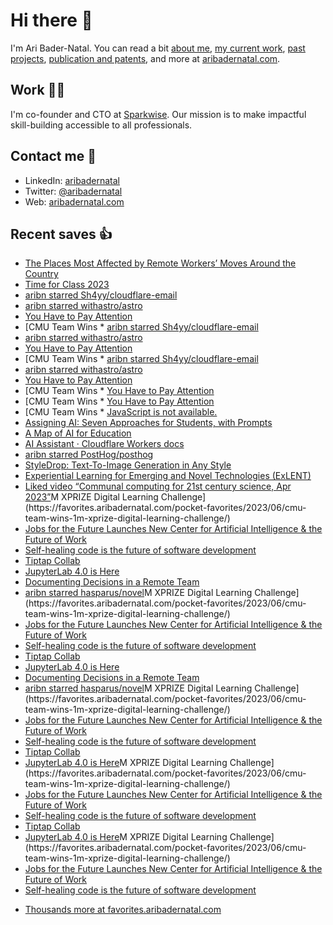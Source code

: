 # Hi there  👋

I'm Ari Bader-Natal. You can read a bit [about me](https://aribadernatal.com), [my current work](https://aribadernatal.com/projects/Sparkwise/), [past projects](https://aribadernatal.com/projects/), [publication and patents](https://aribadernatal.com/publications), and more at [aribadernatal.com](https://aribadernatal.com).

## Work  👨‍💻

I'm co-founder and CTO at [Sparkwise](https://sparkwise.co). Our mission is to make impactful skill-building accessible to all professionals.

## Contact me  💬 

- LinkedIn: [aribadernatal](https://linkedin.com/in/aribadernatal)
- Twitter: [@aribadernatal](https://twitter.com/aribadernatal)
- Web: [aribadernatal.com](https://aribadernatal.com)

## Recent saves  👍

<!--START_SECTION:feed-->
* [The Places Most Affected by Remote Workers’ Moves Around the Country](https:&#x2F;&#x2F;favorites.aribadernatal.com&#x2F;pocket-favorites&#x2F;2023&#x2F;06&#x2F;the-places-most-affected-by-remote-workers-moves-around-the-country&#x2F;)
* [Time for Class 2023](https:&#x2F;&#x2F;favorites.aribadernatal.com&#x2F;pocket-favorites&#x2F;2023&#x2F;06&#x2F;time-for-class-2023&#x2F;)
* [aribn starred Sh4yy&#x2F;cloudflare-email](https:&#x2F;&#x2F;favorites.aribadernatal.com&#x2F;github-favorites&#x2F;2023&#x2F;06&#x2F;aribn-starred-sh4yy-cloudflare-email&#x2F;)
* [aribn starred withastro&#x2F;astro](https:&#x2F;&#x2F;favorites.aribadernatal.com&#x2F;github-favorites&#x2F;2023&#x2F;06&#x2F;aribn-starred-withastro-astro&#x2F;)
* [You Have to Pay Attention](https:&#x2F;&#x2F;favorites.aribadernatal.com&#x2F;pocket-favorites&#x2F;2023&#x2F;06&#x2F;you-have-to-pay-attention&#x2F;)
* [CMU Team Wins * [aribn starred Sh4yy&#x2F;cloudflare-email](https:&#x2F;&#x2F;favorites.aribadernatal.com&#x2F;github-favorites&#x2F;2023&#x2F;06&#x2F;aribn-starred-sh4yy-cloudflare-email&#x2F;)
* [aribn starred withastro&#x2F;astro](https:&#x2F;&#x2F;favorites.aribadernatal.com&#x2F;github-favorites&#x2F;2023&#x2F;06&#x2F;aribn-starred-withastro-astro&#x2F;)
* [You Have to Pay Attention](https:&#x2F;&#x2F;favorites.aribadernatal.com&#x2F;pocket-favorites&#x2F;2023&#x2F;06&#x2F;you-have-to-pay-attention&#x2F;)
* [CMU Team Wins * [aribn starred Sh4yy&#x2F;cloudflare-email](https:&#x2F;&#x2F;favorites.aribadernatal.com&#x2F;github-favorites&#x2F;2023&#x2F;06&#x2F;aribn-starred-sh4yy-cloudflare-email&#x2F;)
* [aribn starred withastro&#x2F;astro](https:&#x2F;&#x2F;favorites.aribadernatal.com&#x2F;github-favorites&#x2F;2023&#x2F;06&#x2F;aribn-starred-withastro-astro&#x2F;)
* [You Have to Pay Attention](https:&#x2F;&#x2F;favorites.aribadernatal.com&#x2F;pocket-favorites&#x2F;2023&#x2F;06&#x2F;you-have-to-pay-attention&#x2F;)
* [CMU Team Wins * [You Have to Pay Attention](https:&#x2F;&#x2F;favorites.aribadernatal.com&#x2F;pocket-favorites&#x2F;2023&#x2F;06&#x2F;you-have-to-pay-attention&#x2F;)
* [CMU Team Wins * [You Have to Pay Attention](https:&#x2F;&#x2F;favorites.aribadernatal.com&#x2F;pocket-favorites&#x2F;2023&#x2F;06&#x2F;you-have-to-pay-attention&#x2F;)
* [CMU Team Wins * [JavaScript is not available.](https:&#x2F;&#x2F;favorites.aribadernatal.com&#x2F;pocket-favorites&#x2F;2023&#x2F;06&#x2F;javascript-is-not-available&#x2F;)
* [Assigning AI: Seven Approaches for Students, with Prompts](https:&#x2F;&#x2F;favorites.aribadernatal.com&#x2F;pocket-favorites&#x2F;2023&#x2F;06&#x2F;assigning-ai-seven-approaches-for-students-with-prompts&#x2F;)
* [A Map of AI for Education](https:&#x2F;&#x2F;favorites.aribadernatal.com&#x2F;pocket-favorites&#x2F;2023&#x2F;06&#x2F;a-map-of-ai-for-education&#x2F;)
* [AI Assistant · Cloudflare Workers docs](https:&#x2F;&#x2F;favorites.aribadernatal.com&#x2F;pocket-favorites&#x2F;2023&#x2F;06&#x2F;ai-assistant-%c2%b7-cloudflare-workers-docs&#x2F;)
* [aribn starred PostHog&#x2F;posthog](https:&#x2F;&#x2F;favorites.aribadernatal.com&#x2F;github-favorites&#x2F;2023&#x2F;06&#x2F;aribn-starred-posthog-posthog&#x2F;)
* [StyleDrop: Text-To-Image Generation in Any Style](https:&#x2F;&#x2F;favorites.aribadernatal.com&#x2F;pocket-favorites&#x2F;2023&#x2F;06&#x2F;styledrop-text-to-image-generation-in-any-style&#x2F;)
* [Experiential Learning for Emerging and Novel Technologies (ExLENT)](https:&#x2F;&#x2F;favorites.aribadernatal.com&#x2F;pocket-favorites&#x2F;2023&#x2F;06&#x2F;experiential-learning-for-emerging-and-novel-technologies-exlent&#x2F;)
* [Liked video “Communal computing for 21st century science, Apr 2023”](https:&#x2F;&#x2F;favorites.aribadernatal.com&#x2F;likes-on-youtube&#x2F;2023&#x2F;06&#x2F;liked-video-communal-computing-for-21st-century-science-apr-2023&#x2F;)M XPRIZE Digital Learning Challenge](https:&#x2F;&#x2F;favorites.aribadernatal.com&#x2F;pocket-favorites&#x2F;2023&#x2F;06&#x2F;cmu-team-wins-1m-xprize-digital-learning-challenge&#x2F;)
* [Jobs for the Future Launches New Center for Artificial Intelligence &amp; the Future of Work](https:&#x2F;&#x2F;favorites.aribadernatal.com&#x2F;pocket-favorites&#x2F;2023&#x2F;06&#x2F;jobs-for-the-future-launches-new-center-for-artificial-intelligence-the-future-of-work&#x2F;)
* [Self-healing code is the future of software development](https:&#x2F;&#x2F;favorites.aribadernatal.com&#x2F;pocket-favorites&#x2F;2023&#x2F;06&#x2F;self-healing-code-is-the-future-of-software-development&#x2F;)
* [Tiptap Collab](https:&#x2F;&#x2F;favorites.aribadernatal.com&#x2F;pocket-favorites&#x2F;2023&#x2F;06&#x2F;tiptap-collab&#x2F;)
* [JupyterLab 4.0 is Here](https:&#x2F;&#x2F;favorites.aribadernatal.com&#x2F;pocket-favorites&#x2F;2023&#x2F;06&#x2F;jupyterlab-4-0-is-here&#x2F;)
* [Documenting Decisions in a Remote Team](https:&#x2F;&#x2F;favorites.aribadernatal.com&#x2F;pocket-favorites&#x2F;2023&#x2F;06&#x2F;documenting-decisions-in-a-remote-team&#x2F;)
* [aribn starred hasparus&#x2F;novel](https:&#x2F;&#x2F;favorites.aribadernatal.com&#x2F;github-favorites&#x2F;2023&#x2F;06&#x2F;aribn-starred-hasparus-novel&#x2F;)M XPRIZE Digital Learning Challenge](https:&#x2F;&#x2F;favorites.aribadernatal.com&#x2F;pocket-favorites&#x2F;2023&#x2F;06&#x2F;cmu-team-wins-1m-xprize-digital-learning-challenge&#x2F;)
* [Jobs for the Future Launches New Center for Artificial Intelligence &amp; the Future of Work](https:&#x2F;&#x2F;favorites.aribadernatal.com&#x2F;pocket-favorites&#x2F;2023&#x2F;06&#x2F;jobs-for-the-future-launches-new-center-for-artificial-intelligence-the-future-of-work&#x2F;)
* [Self-healing code is the future of software development](https:&#x2F;&#x2F;favorites.aribadernatal.com&#x2F;pocket-favorites&#x2F;2023&#x2F;06&#x2F;self-healing-code-is-the-future-of-software-development&#x2F;)
* [Tiptap Collab](https:&#x2F;&#x2F;favorites.aribadernatal.com&#x2F;pocket-favorites&#x2F;2023&#x2F;06&#x2F;tiptap-collab&#x2F;)
* [JupyterLab 4.0 is Here](https:&#x2F;&#x2F;favorites.aribadernatal.com&#x2F;pocket-favorites&#x2F;2023&#x2F;06&#x2F;jupyterlab-4-0-is-here&#x2F;)
* [Documenting Decisions in a Remote Team](https:&#x2F;&#x2F;favorites.aribadernatal.com&#x2F;pocket-favorites&#x2F;2023&#x2F;06&#x2F;documenting-decisions-in-a-remote-team&#x2F;)
* [aribn starred hasparus&#x2F;novel](https:&#x2F;&#x2F;favorites.aribadernatal.com&#x2F;github-favorites&#x2F;2023&#x2F;06&#x2F;aribn-starred-hasparus-novel&#x2F;)M XPRIZE Digital Learning Challenge](https:&#x2F;&#x2F;favorites.aribadernatal.com&#x2F;pocket-favorites&#x2F;2023&#x2F;06&#x2F;cmu-team-wins-1m-xprize-digital-learning-challenge&#x2F;)
* [Jobs for the Future Launches New Center for Artificial Intelligence &amp; the Future of Work](https:&#x2F;&#x2F;favorites.aribadernatal.com&#x2F;pocket-favorites&#x2F;2023&#x2F;06&#x2F;jobs-for-the-future-launches-new-center-for-artificial-intelligence-the-future-of-work&#x2F;)
* [Self-healing code is the future of software development](https:&#x2F;&#x2F;favorites.aribadernatal.com&#x2F;pocket-favorites&#x2F;2023&#x2F;06&#x2F;self-healing-code-is-the-future-of-software-development&#x2F;)
* [Tiptap Collab](https:&#x2F;&#x2F;favorites.aribadernatal.com&#x2F;pocket-favorites&#x2F;2023&#x2F;06&#x2F;tiptap-collab&#x2F;)
* [JupyterLab 4.0 is Here](https:&#x2F;&#x2F;favorites.aribadernatal.com&#x2F;pocket-favorites&#x2F;2023&#x2F;06&#x2F;jupyterlab-4-0-is-here&#x2F;)M XPRIZE Digital Learning Challenge](https:&#x2F;&#x2F;favorites.aribadernatal.com&#x2F;pocket-favorites&#x2F;2023&#x2F;06&#x2F;cmu-team-wins-1m-xprize-digital-learning-challenge&#x2F;)
* [Jobs for the Future Launches New Center for Artificial Intelligence &amp; the Future of Work](https:&#x2F;&#x2F;favorites.aribadernatal.com&#x2F;pocket-favorites&#x2F;2023&#x2F;06&#x2F;jobs-for-the-future-launches-new-center-for-artificial-intelligence-the-future-of-work&#x2F;)
* [Self-healing code is the future of software development](https:&#x2F;&#x2F;favorites.aribadernatal.com&#x2F;pocket-favorites&#x2F;2023&#x2F;06&#x2F;self-healing-code-is-the-future-of-software-development&#x2F;)
* [Tiptap Collab](https:&#x2F;&#x2F;favorites.aribadernatal.com&#x2F;pocket-favorites&#x2F;2023&#x2F;06&#x2F;tiptap-collab&#x2F;)
* [JupyterLab 4.0 is Here](https:&#x2F;&#x2F;favorites.aribadernatal.com&#x2F;pocket-favorites&#x2F;2023&#x2F;06&#x2F;jupyterlab-4-0-is-here&#x2F;)M XPRIZE Digital Learning Challenge](https:&#x2F;&#x2F;favorites.aribadernatal.com&#x2F;pocket-favorites&#x2F;2023&#x2F;06&#x2F;cmu-team-wins-1m-xprize-digital-learning-challenge&#x2F;)
* [Jobs for the Future Launches New Center for Artificial Intelligence &amp; the Future of Work](https:&#x2F;&#x2F;favorites.aribadernatal.com&#x2F;pocket-favorites&#x2F;2023&#x2F;06&#x2F;jobs-for-the-future-launches-new-center-for-artificial-intelligence-the-future-of-work&#x2F;)
* [Self-healing code is the future of software development](https:&#x2F;&#x2F;favorites.aribadernatal.com&#x2F;pocket-favorites&#x2F;2023&#x2F;06&#x2F;self-healing-code-is-the-future-of-software-development&#x2F;)
<!--END_SECTION:feed-->
* [Thousands more at favorites.aribadernatal.com](https://favorites.aribadernatal.com)
